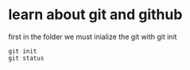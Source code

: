 # learn about git and github

first in the folder we must inialize the git with git init
```
git init
git status

```
